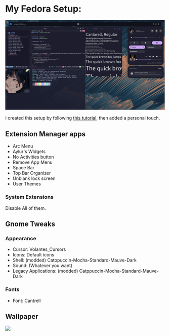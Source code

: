 # My Fedora Setup:

![](../../images/Catppuccin-Mocha.png)

I created this setup by following [this tutorial](https://www.youtube.com/watch?v=L1XGDQdW3ns), then added a personal touch.

## Extension Manager apps

- Arc Menu
- Aylur's Widgets
- No Activities button
- Remove App Menu
- Space Bar
- Top Bar Organizer
- Unblank lock screen
- User Themes

### System Extensions

Disable All of them.

## Gnome Tweaks

### Appearance

- Cursor: Volantes\_Cursors
- Icons: Default icons
- Shell: (modded) Catppuccin-Mocha-Standard-Mauve-Dark
- Sound: (Whatever you want)
- Legacy Applications: (modded) Catppuccin-Mocha-Standard-Mauve-Dark

### Fonts

- Font: Cantrell

## Wallpaper

![](https://imgur.com/a/WBLc5G8)
